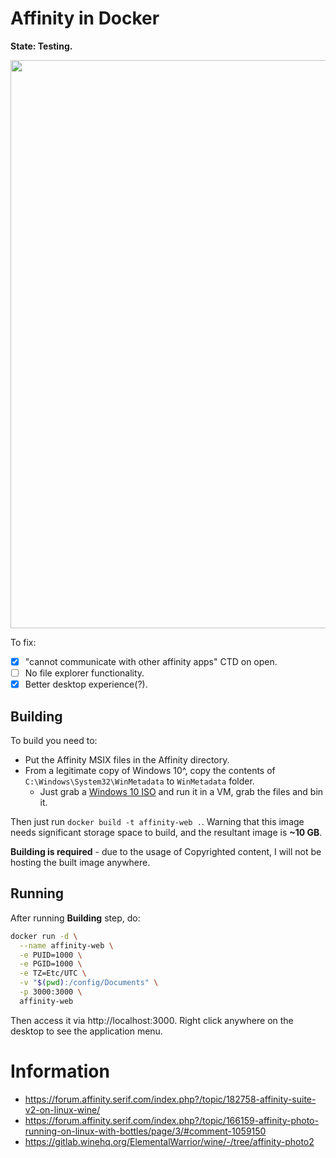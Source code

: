 # Affinity in Docker

**State: Testing.**

<img width="1092" height="909" alt="" src="https://github.com/user-attachments/assets/4d8ffc77-1a91-45da-b318-9ee0c5a5014c" />

To fix:
* [x] "cannot communicate with other affinity apps" CTD on open.
* [ ] No file explorer functionality.
* [x] Better desktop experience(?).

## Building

To build you need to:

* Put the Affinity MSIX files in the Affinity directory.
* From a legitimate copy of Windows 10^, copy the contents of `C:\Windows\System32\WinMetadata` to `WinMetadata` folder.
  * Just grab a [Windows 10 ISO](https://www.microsoft.com/en-gb/software-download/windows10ISO) and run it in a VM, grab the files and bin it.

Then just run `docker build -t affinity-web .`. Warning that this image needs significant storage space to build, and the resultant image is **~10 GB**.

**Building is required** - due to the usage of Copyrighted content, I will not be hosting the built image anywhere.

## Running

After running **Building** step, do:

```sh
docker run -d \
  --name affinity-web \
  -e PUID=1000 \
  -e PGID=1000 \
  -e TZ=Etc/UTC \
  -v "$(pwd):/config/Documents" \
  -p 3000:3000 \
  affinity-web
```

Then access it via http://localhost:3000. Right click anywhere on the desktop to see the application menu.

# Information

* https://forum.affinity.serif.com/index.php?/topic/182758-affinity-suite-v2-on-linux-wine/
* https://forum.affinity.serif.com/index.php?/topic/166159-affinity-photo-running-on-linux-with-bottles/page/3/#comment-1059150
* https://gitlab.winehq.org/ElementalWarrior/wine/-/tree/affinity-photo2
